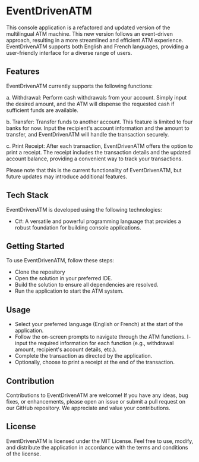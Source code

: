 # EventDrivenATM
This console application is a refactored and updated version of the multilingual ATM machine. This new version follows an event-driven approach, resulting in a more streamlined and efficient ATM experience. EventDrivenATM supports both English and French languages, providing a user-friendly interface for a diverse range of users.

## Features
EventDrivenATM currently supports the following functions:

a. Withdrawal: Perform cash withdrawals from your account. Simply input the desired amount, and the ATM will dispense the requested cash if sufficient funds are available.

b. Transfer: Transfer funds to another account. This feature is limited to four banks for now. Input the recipient's account information and the amount to transfer, and EventDrivenATM will handle the transaction securely.

c. Print Receipt: After each transaction, EventDrivenATM offers the option to print a receipt. The receipt includes the transaction details and the updated account balance, providing a convenient way to track your transactions.

Please note that this is the current functionality of EventDrivenATM, but future updates may introduce additional features.

## Tech Stack
EventDrivenATM is developed using the following technologies:
- C#: A versatile and powerful programming language that provides a robust foundation for building console applications.

## Getting Started
To use EventDrivenATM, follow these steps:

- Clone the repository
- Open the solution in your preferred IDE.
- Build the solution to ensure all dependencies are resolved.
- Run the application to start the ATM system.

## Usage
- Select your preferred language (English or French) at the start of the application.
- Follow the on-screen prompts to navigate through the ATM functions.
I- input the required information for each function (e.g., withdrawal amount, recipient's account details, etc.).
- Complete the transaction as directed by the application.
- Optionally, choose to print a receipt at the end of the transaction.

## Contribution
Contributions to EventDrivenATM are welcome! If you have any ideas, bug fixes, or enhancements, please open an issue or submit a pull request on our GitHub repository. We appreciate and value your contributions.

## License
EventDrivenATM is licensed under the MIT License. Feel free to use, modify, and distribute the application in accordance with the terms and conditions of the license.
